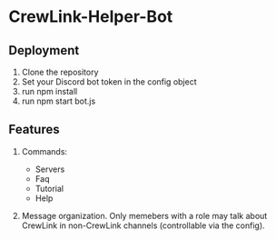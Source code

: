 # CrewLink-Helper-Bot

## Deployment

1. Clone the repository
2. Set your Discord bot token in the config object
2. run npm install
3. run npm start bot.js

## Features

1. Commands:
      - Servers
      - Faq
      - Tutorial
      - Help
      
2. Message organization. Only memebers with a role may talk about CrewLink in non-CrewLink channels (controllable via the config).
